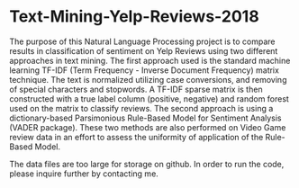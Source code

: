 # Text-Mining-Yelp-Reviews-2018
The purpose of this Natural Language Processing project is to compare results in classification of sentiment on Yelp Reviews using two different approaches in text mining. The first approach used is the standard machine learning TF-IDF (Term Frequency - Inverse Document Frequency) matrix technique. The text is normalized utilizing case conversions, and removing of special characters and stopwords. A TF-IDF sparse matrix is then constructed with a true label column (positive, negative) and random forest used on the matrix to classify reviews. The second approach is using a dictionary-based Parsimonious Rule-Based Model for Sentiment Analysis (VADER package). These two methods are also performed on Video Game review data in an effort to assess the uniformity of application of the Rule-Based Model.

The data files are too large for storage on github. In order to run the code, please inquire further by contacting me. 
